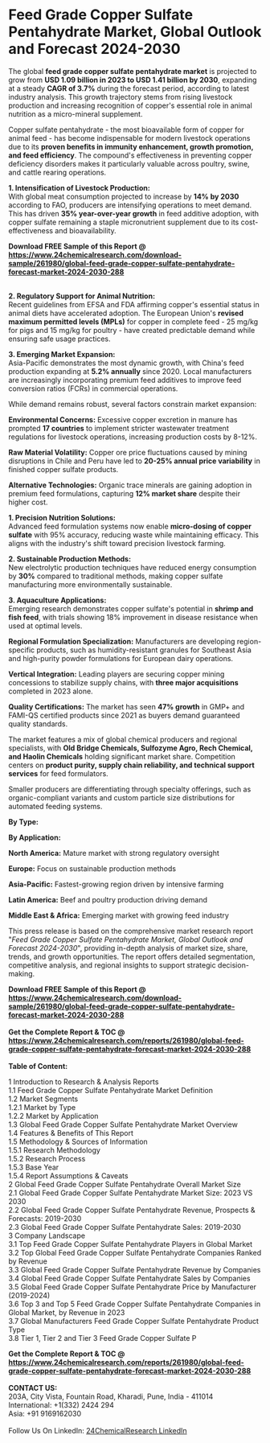 <h1>Feed Grade Copper Sulfate Pentahydrate Market, Global Outlook and Forecast 2024-2030</h1><p>The global <strong>feed grade copper sulfate pentahydrate market</strong> is projected to grow from <strong>USD 1.09 billion in 2023 to USD 1.41 billion by 2030</strong>, expanding at a steady <strong>CAGR of 3.7%</strong> during the forecast period, according to latest industry analysis. This growth trajectory stems from rising livestock production and increasing recognition of copper's essential role in animal nutrition as a micro-mineral supplement.</p><p>Copper sulfate pentahydrate - the most bioavailable form of copper for animal feed - has become indispensable for modern livestock operations due to its <strong>proven benefits in immunity enhancement, growth promotion, and feed efficiency</strong>. The compound's effectiveness in preventing copper deficiency disorders makes it particularly valuable across poultry, swine, and cattle rearing operations.</p><p><strong>1. Intensification of Livestock Production:</strong><br>
With global meat consumption projected to increase by <strong>14% by 2030</strong> according to FAO, producers are intensifying operations to meet demand. This has driven <strong>35% year-over-year growth</strong> in feed additive adoption, with copper sulfate remaining a staple micronutrient supplement due to its cost-effectiveness and bioavailability.</p><div><b>Download FREE Sample of this Report @ 
            <a href="https://www.24chemicalresearch.com/download-sample/261980/global-feed-grade-copper-sulfate-pentahydrate-forecast-market-2024-2030-288">
            https://www.24chemicalresearch.com/download-sample/261980/global-feed-grade-copper-sulfate-pentahydrate-forecast-market-2024-2030-288</a></b></div><br><p><strong>2. Regulatory Support for Animal Nutrition:</strong><br>
Recent guidelines from EFSA and FDA affirming copper's essential status in animal diets have accelerated adoption. The European Union's <strong>revised maximum permitted levels (MPLs)</strong> for copper in complete feed - 25 mg/kg for pigs and 15 mg/kg for poultry - have created predictable demand while ensuring safe usage practices.</p><p><strong>3. Emerging Market Expansion:</strong><br>
Asia-Pacific demonstrates the most dynamic growth, with China's feed production expanding at <strong>5.2% annually</strong> since 2020. Local manufacturers are increasingly incorporating premium feed additives to improve feed conversion ratios (FCRs) in commercial operations.</p><p>While demand remains robust, several factors constrain market expansion:</p><p><strong>Environmental Concerns:</strong> Excessive copper excretion in manure has prompted <strong>17 countries</strong> to implement stricter wastewater treatment regulations for livestock operations, increasing production costs by 8-12%.</p><p><strong>Raw Material Volatility:</strong> Copper ore price fluctuations caused by mining disruptions in Chile and Peru have led to <strong>20-25% annual price variability</strong> in finished copper sulfate products.</p><p><strong>Alternative Technologies:</strong> Organic trace minerals are gaining adoption in premium feed formulations, capturing <strong>12% market share</strong> despite their higher cost.</p><p><strong>1. Precision Nutrition Solutions:</strong><br>
Advanced feed formulation systems now enable <strong>micro-dosing of copper sulfate</strong> with 95% accuracy, reducing waste while maintaining efficacy. This aligns with the industry's shift toward precision livestock farming.</p><p><strong>2. Sustainable Production Methods:</strong><br>
New electrolytic production techniques have reduced energy consumption by <strong>30%</strong> compared to traditional methods, making copper sulfate manufacturing more environmentally sustainable.</p><p><strong>3. Aquaculture Applications:</strong><br>
Emerging research demonstrates copper sulfate's potential in <strong>shrimp and fish feed</strong>, with trials showing 18% improvement in disease resistance when used at optimal levels.</p><p><strong>Regional Formulation Specialization:</strong> Manufacturers are developing region-specific products, such as humidity-resistant granules for Southeast Asia and high-purity powder formulations for European dairy operations.</p><p><strong>Vertical Integration:</strong> Leading players are securing copper mining concessions to stabilize supply chains, with <strong>three major acquisitions</strong> completed in 2023 alone.</p><p><strong>Quality Certifications:</strong> The market has seen <strong>47% growth</strong> in GMP+ and FAMI-QS certified products since 2021 as buyers demand guaranteed quality standards.</p><p>The market features a mix of global chemical producers and regional specialists, with <strong>Old Bridge Chemicals, Sulfozyme Agro, Rech Chemical, and Haolin Chemicals</strong> holding significant market share. Competition centers on <strong>product purity, supply chain reliability, and technical support services</strong> for feed formulators.</p><p>Smaller producers are differentiating through specialty offerings, such as organic-compliant variants and custom particle size distributions for automated feeding systems.</p><p><strong>By Type:</strong></p><p><strong>By Application:</strong></p><p><strong>North America:</strong> Mature market with strong regulatory oversight</p><p><strong>Europe:</strong> Focus on sustainable production methods</p><p><strong>Asia-Pacific:</strong> Fastest-growing region driven by intensive farming</p><p><strong>Latin America:</strong> Beef and poultry production driving demand</p><p><strong>Middle East &amp; Africa:</strong> Emerging market with growing feed industry</p><p>This press release is based on the comprehensive market research report "<em>Feed Grade Copper Sulfate Pentahydrate Market, Global Outlook and Forecast 2024-2030</em>", providing in-depth analysis of market size, share, trends, and growth opportunities. The report offers detailed segmentation, competitive analysis, and regional insights to support strategic decision-making.</p><div><b>Download FREE Sample of this Report @ 
            <a href="https://www.24chemicalresearch.com/download-sample/261980/global-feed-grade-copper-sulfate-pentahydrate-forecast-market-2024-2030-288">
            https://www.24chemicalresearch.com/download-sample/261980/global-feed-grade-copper-sulfate-pentahydrate-forecast-market-2024-2030-288</a></b></div><br><div><b>Get the Complete Report & TOC @ 
            <a href="https://www.24chemicalresearch.com/reports/261980/global-feed-grade-copper-sulfate-pentahydrate-forecast-market-2024-2030-288">
            https://www.24chemicalresearch.com/reports/261980/global-feed-grade-copper-sulfate-pentahydrate-forecast-market-2024-2030-288</a></b></div><br>
            <b>Table of Content:</b><p>1 Introduction to Research & Analysis Reports<br />
    1.1 Feed Grade Copper Sulfate Pentahydrate Market Definition<br />
    1.2 Market Segments<br />
        1.2.1 Market by Type<br />
        1.2.2 Market by Application<br />
    1.3 Global Feed Grade Copper Sulfate Pentahydrate Market Overview<br />
    1.4 Features & Benefits of This Report<br />
    1.5 Methodology & Sources of Information<br />
        1.5.1 Research Methodology<br />
        1.5.2 Research Process<br />
        1.5.3 Base Year<br />
        1.5.4 Report Assumptions & Caveats<br />
2 Global Feed Grade Copper Sulfate Pentahydrate Overall Market Size<br />
    2.1 Global Feed Grade Copper Sulfate Pentahydrate Market Size: 2023 VS 2030<br />
    2.2 Global Feed Grade Copper Sulfate Pentahydrate Revenue, Prospects & Forecasts: 2019-2030<br />
    2.3 Global Feed Grade Copper Sulfate Pentahydrate Sales: 2019-2030<br />
3 Company Landscape<br />
    3.1 Top Feed Grade Copper Sulfate Pentahydrate Players in Global Market<br />
    3.2 Top Global Feed Grade Copper Sulfate Pentahydrate Companies Ranked by Revenue<br />
    3.3 Global Feed Grade Copper Sulfate Pentahydrate Revenue by Companies<br />
    3.4 Global Feed Grade Copper Sulfate Pentahydrate Sales by Companies<br />
    3.5 Global Feed Grade Copper Sulfate Pentahydrate Price by Manufacturer (2019-2024)<br />
    3.6 Top 3 and Top 5 Feed Grade Copper Sulfate Pentahydrate Companies in Global Market, by Revenue in 2023<br />
    3.7 Global Manufacturers Feed Grade Copper Sulfate Pentahydrate Product Type<br />
    3.8 Tier 1, Tier 2 and Tier 3 Feed Grade Copper Sulfate P</p><div><b>Get the Complete Report & TOC @ 
            <a href="https://www.24chemicalresearch.com/reports/261980/global-feed-grade-copper-sulfate-pentahydrate-forecast-market-2024-2030-288">
            https://www.24chemicalresearch.com/reports/261980/global-feed-grade-copper-sulfate-pentahydrate-forecast-market-2024-2030-288</a></b></div><br><b>CONTACT US:</b><br>
            203A, City Vista, Fountain Road, Kharadi, Pune, India - 411014<br>
            International: +1(332) 2424 294<br>
            Asia: +91 9169162030 <br><br>
            Follow Us On LinkedIn: <a href="https://www.linkedin.com/company/24chemicalresearch/">24ChemicalResearch LinkedIn</a>